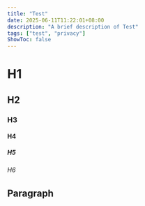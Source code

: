 ```yaml
---
title: "Test"
date: 2025-06-11T11:22:01+08:00
description: "A brief description of Test"
tags: ["test", "privacy"]
ShowToc: false
---
```


# H1

## H2

### H3

#### H4

##### H5

###### H6

## Paragraph